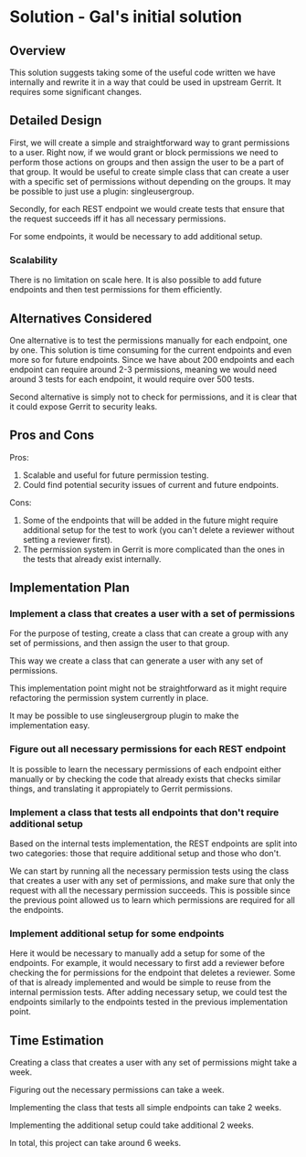 # Solution - Gal's initial solution

## <a id="overview"> Overview

This solution suggests taking some of the useful code written we have internally
and rewrite it in a way that could be used in upstream Gerrit. It requires some
significant changes.

## <a id="detailed-design"> Detailed Design

First, we will create a simple and straightforward way to grant permissions to
a user. Right now, if we would grant or block permissions we need to perform
those actions on groups and then assign the user to be a part of that group. It
would be useful to create simple class that can create a user with a specific set
of permissions without depending on the groups. It may be possible to just use
a plugin: singleusergroup.

Secondly, for each REST endpoint we would create tests that ensure that the
request succeeds iff it has all necessary permissions.

For some endpoints, it would be necessary to add additional setup.

### <a id="scalability"> Scalability

There is no limitation on scale here. It is also possible to add future endpoints
and then test permissions for them efficiently.

## <a id="alternatives-considered"> Alternatives Considered

One alternative is to test the permissions manually for each endpoint, one by one.
This solution is time consuming for the current endpoints and even more so for
future endpoints. Since we have about 200 endpoints and each endpoint can require
around 2-3 permissions, meaning we would need around 3 tests for each endpoint,
it would require over 500 tests.

Second alternative is simply not to check for permissions, and it is clear that
it could expose Gerrit to security leaks.

## <a id="pros-and-cons"> Pros and Cons

Pros:

1. Scalable and useful for future permission testing.
2. Could find potential security issues of current and future endpoints.

Cons:

1. Some of the endpoints that will be added in the future might require additional
setup for the test to work (you can't delete a reviewer without setting a reviewer
first).
2. The permission system in Gerrit is more complicated than the ones in the tests
that already exist internally.

## <a id="implementation-plan"> Implementation Plan

### Implement a class that creates a user with a set of permissions

For the purpose of testing, create a class that can create a group with any set
of permissions, and then assign the user to that group.

This way we create a class that can generate a user with any set of permissions.

This implementation point might not be straightforward as it might require
refactoring the permission system currently in place.

It may be possible to use singleusergroup plugin to make the implementation easy.

### Figure out all necessary permissions for each REST endpoint

It is possible to learn the necessary permissions of each endpoint either manually
or by checking the code that already exists that checks similar things, and
translating it appropiately to Gerrit permissions.

### Implement a class that tests all endpoints that don't require additional setup

Based on the internal tests implementation, the REST endpoints are split into two
categories: those that require additional setup and those who don't.

We can start by running all the necessary permission tests using the class that
creates a user with any set of permissions, and make sure that only the request
with all the necessary permission succeeds. This is possible since the previous
point allowed us to learn which permissions are required for all the endpoints.

### Implement additional setup for some endpoints

Here it would be necessary to manually add a setup for some of the endpoints.
For example, it would necessary to first add a reviewer before checking the for
permissions for the endpoint that deletes a reviewer. Some of that is already
implemented and would be simple to reuse from the internal permission tests.
After adding necessary setup, we could test the endpoints similarly to the
endpoints tested in the previous implementation point.

## <a id="time-estimation"> Time Estimation

Creating a class that creates a user with any set of permissions might take a week.

Figuring out the necessary permissions can take a week.

Implementing the class that tests all simple endpoints can take 2 weeks.

Implementing the additional setup could take additional 2 weeks.

In total, this project can take around 6 weeks.
